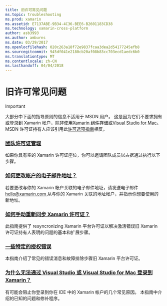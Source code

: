 ```yaml
---
title: 旧许可常见问题
ms.topic: troubleshooting
ms.prod: xamarin
ms.assetid: E7137ABE-9B34-4C36-BEE6-B2601183CD38
ms.technology: xamarin-cross-platform
author: asb3993
ms.author: amburns
ms.date: 03/29/2017
ms.openlocfilehash: 020c263a18f72e9837fcaa3dea2d54177245efb8
ms.sourcegitcommit: 945df041e2180cb20af08b83cc703ecd1aedc6b0
ms.translationtype: MT
ms.contentlocale: zh-CN
ms.lasthandoff: 04/04/2018
---
```

# <a name="legacy-license-frequently-asked-questions"></a>旧许可常见问题

> [!IMPORTANT]
> 大部分中下面的指导原则的信息不适用于 MSDN 用户。 这是因为它们不要求拥有或登录到 Xamarin 帐户，除非使用[Xamarin 组件存储](https://components.xamarin.com/)或[Visual Studio for Mac](~/cross-platform/get-started/requirements.md)。 MSDN 许可证持有人应该引用此[许可选项指南](~/cross-platform/get-started/requirements.md)相反。


### <a name="team-license-managementteam-managementmd"></a>[团队许可证管理](team-management.md)
如果你具有空的 Xamarin 许可证座位，你可以邀请团队成员以占据通过执行以下步骤。

### <a name="how-do-i-change-my-accounts-email-addresschange-emailmd"></a>[如何更改帐户的电子邮件地址？](change-email.md)
若要更改与你的 Xamarin 帐户关联的电子邮件地址，请发送电子邮件[ hello@xamarin.com ](mailto:hello@xamarin.com)从与你的 Xamarin 关联的地址帐户，并指示你想要使用的新地址。 

### <a name="how-do-i-manually-resynchronize-xamarin-licensesresync-licensesmd"></a>[如何手动重新同步 Xamarin 许可证？](resync-licenses.md)
此指南提供了 resyncronizing Xamarin 平台许可证以解决激活错误旧 Xamarin 许可证持有人表明的问题的基本和扩展步骤。

### <a name="some-specific-licensing-errorslicensing-errorsmd"></a>[一些特定的授权错误](licensing-errors.md)
本指南介绍了常见的错误消息和故障排除步骤旧 Xamarin 平台许可证。

### <a name="why-cant-i-log-into-xamarin-in-visual-studio-or-visual-studio-for-maclogin-troubleshootingmd"></a>[为什么无法通过 Visual Studio 或 Visual Studio for Mac 登录到 Xamarin？](login-troubleshooting.md)
有可能会阻止你登录到你在 IDE 中的 Xamarin 帐户的几个常见原因。 本指南中介绍的已知的问题和修补程序。
